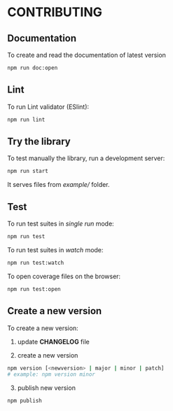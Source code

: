 # CONTRIBUTING

## Documentation

To create and read the documentation of latest version

```bash
npm run doc:open
```

## Lint

To run Lint validator (ESlint):

```bash
npm run lint
```

## Try the library

To test manually the library, run a development server:

```bash
npm run start
```

It serves files from *example/* folder.

## Test

To run test suites in *single run* mode:

```bash
npm run test
```

To run test suites in *watch* mode:

```bash
npm run test:watch
```

To open coverage files on the browser:

```bash
npm run test:open
```

## Create a new version

To create a new version:

1. update **CHANGELOG** file

2. create a new version

```bash
npm version [<newversion> | major | minor | patch]
# example: npm version minor
```

3. publish new version

```bash
npm publish
```